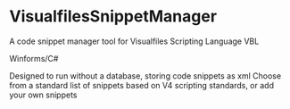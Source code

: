 # VisualfilesSnippetManager
A code snippet manager tool for Visualfiles Scripting Language VBL

Winforms/C#

Designed to run without a database, storing code snippets as xml
Choose from a standard list of snippets based on V4 scripting standards, or add your own snippets

